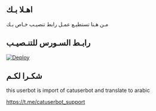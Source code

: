 ## اهـلا بـك
مـن هـنا تستطيـع عمـل رابط تنصيـب خـاص بـك

## رابـط السـورس للتنـصيـب

[![Deploy](https://www.herokucdn.com/deploy/button.svg)](https://heroku.com/deploy?template=https://github.com/ksjsjskggddAA/jmthon)

## شكـرا لكـم 


this userbot is import of catuserbot and translate to arabic

https://t.me/catuserbot_support
